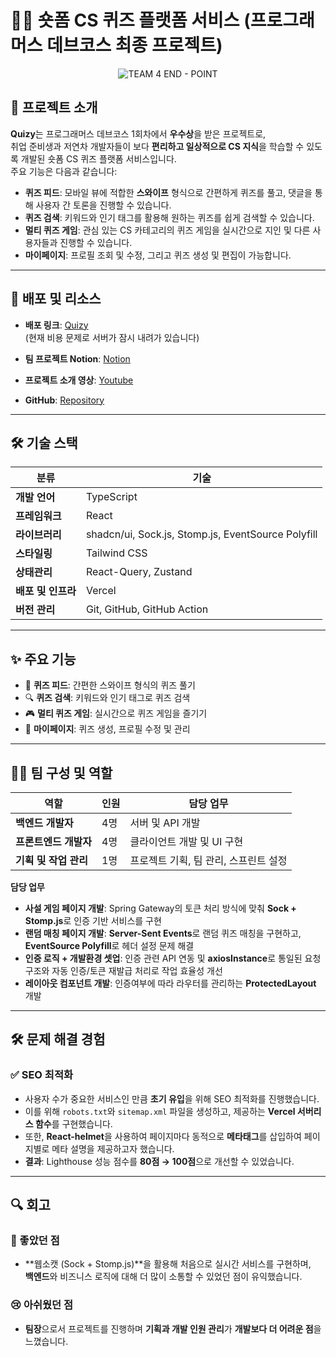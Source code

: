 # 🧑‍💻 숏폼 CS 퀴즈 플랫폼 서비스 (프로그래머스 데브코스 최종 프로젝트)

</div>

<div align=center>

![TEAM 4 END - POINT](https://github.com/user-attachments/assets/0262f3d9-ab9e-44ec-8a86-5c7dd703a66f)

</div>

## 📌 프로젝트 소개  
**Quizy**는 프로그래머스 데브코스 1회차에서 **우수상**을 받은 프로젝트로,  
취업 준비생과 저연차 개발자들이 보다 **편리하고 일상적으로 CS 지식**을 학습할 수 있도록 개발된 숏폼 CS 퀴즈 플랫폼 서비스입니다.  
주요 기능은 다음과 같습니다:

- **퀴즈 피드**: 모바일 뷰에 적합한 **스와이프** 형식으로 간편하게 퀴즈를 풀고, 댓글을 통해 사용자 간 토론을 진행할 수 있습니다.
- **퀴즈 검색**: 키워드와 인기 태그를 활용해 원하는 퀴즈를 쉽게 검색할 수 있습니다.
- **멀티 퀴즈 게임**: 관심 있는 CS 카테고리의 퀴즈 게임을 실시간으로 지인 및 다른 사용자들과 진행할 수 있습니다.
- **마이페이지**: 프로필 조회 및 수정, 그리고 퀴즈 생성 및 편집이 가능합니다.

---

## 🚀 배포 및 리소스 
- **배포 링크**: [Quizy](https://quizy-fe.vercel.app/)  
  (현재 비용 문제로 서버가 잠시 내려가 있습니다)
  
- **팀 프로젝트 Notion**: [Notion](https://snapdragon-canary-315.notion.site/Team04-EndPoint-1584af60efb7809e99fedaa490f2cbc9?pvs=4) 

- **프로젝트 소개 영상**: [Youtube](https://www.youtube.com/watch?v=K8iRQxYGXew)

- **GitHub**: [Repository](https://github.com/prgrms-web-devcourse-final-project/WEB1_1_Endpoint_FE)

---

## 🛠 기술 스택  
| 분류        | 기술  |
|------------|--------------------------|
| **개발 언어**  | TypeScript |
| **프레임워크** | React |
| **라이브러리** | shadcn/ui, Sock.js, Stomp.js, EventSource Polyfill |
| **스타일링** | Tailwind CSS |
| **상태관리** | React-Query, Zustand |
| **배포 및 인프라** | Vercel |
| **버전 관리** | Git, GitHub, GitHub Action |

---

## ✨ 주요 기능  
- 📲 **퀴즈 피드**: 간편한 스와이프 형식의 퀴즈 풀기  
- 🔍 **퀴즈 검색**: 키워드와 인기 태그로 퀴즈 검색  
- 🎮 **멀티 퀴즈 게임**: 실시간으로 퀴즈 게임을 즐기기  
- 📝 **마이페이지**: 퀴즈 생성, 프로필 수정 및 관리  

---

## 👨‍💻 팀 구성 및 역할  
| 역할 | 인원 | 담당 업무 |
|------|------|-------------------------|
| **백엔드 개발자** | 4명 | 서버 및 API 개발 |
| **프론트엔드 개발자** | 4명 | 클라이언트 개발 및 UI 구현 |
| **기획 및 작업 관리** | 1명 | 프로젝트 기획, 팀 관리, 스프린트 설정 |

**담당 업무**
  - **사설 게임 페이지 개발**: Spring Gateway의 토큰 처리 방식에 맞춰 **Sock + Stomp.js**로 인증 기반 서비스를 구현  
  - **랜덤 매칭 페이지 개발**: **Server-Sent Events**로 랜덤 퀴즈 매칭을 구현하고, **EventSource Polyfill**로 헤더 설정 문제 해결  
  - **인증 로직 + 개발환경 셋업**: 인증 관련 API 연동 및 **axiosInstance**로 통일된 요청 구조와 자동 인증/토큰 재발급 처리로 작업 효율성 개선  
  - **레이아웃 컴포넌트 개발**: 인증여부에 따라 라우터를 관리하는 **ProtectedLayout** 개발

---

## 🛠 문제 해결 경험  
### ✅ SEO 최적화  
- 사용자 수가 중요한 서비스인 만큼 **초기 유입**을 위해 SEO 최적화를 진행했습니다.  
- 이를 위해 `robots.txt`와 `sitemap.xml` 파일을 생성하고, 제공하는 **Vercel 서버리스 함수**를 구현했습니다.  
- 또한, **React-helmet**을 사용하여 페이지마다 동적으로 **메타태그**를 삽입하여 페이지별로 메타 설명을 제공하고자 했습니다.  
- **결과**: Lighthouse 성능 점수를 **80점 → 100점**으로 개선할 수 있었습니다.


---

## 🔍 회고  
### 🌟 좋았던 점  
- **웹소캣 (Sock + Stomp.js)**을 활용해 처음으로 실시간 서비스를 구현하며,  
  **백엔드**와 비즈니스 로직에 대해 더 많이 소통할 수 있었던 점이 유익했습니다.

### 😢 아쉬웠던 점  
- **팀장**으로서 프로젝트를 진행하며 **기획과 개발 인원 관리**가 **개발보다 더 어려운 점**을 느꼈습니다.  
